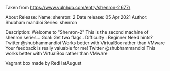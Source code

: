 Taken from https://www.vulnhub.com/entry/shenron-2,677/ 

About Release:
    Name: shenron: 2
    Date release: 05 Apr 2021
    Author: Shubham mandloi
    Series: shenron

Description:
    Welcome to "Shenron-2"
    This is the second machine of shenron series...
    Goal: Get two flags..
    Difficulty : Beginner
    Need hints? Twitter @shubhammandloi
    Works better with VirtualBox rather than VMware
    Your feedback is really valuable for me! Twitter @shubhammandloi
    This works better with VirtualBox rather than VMware 

Vagrant box made by RedHatAugust

